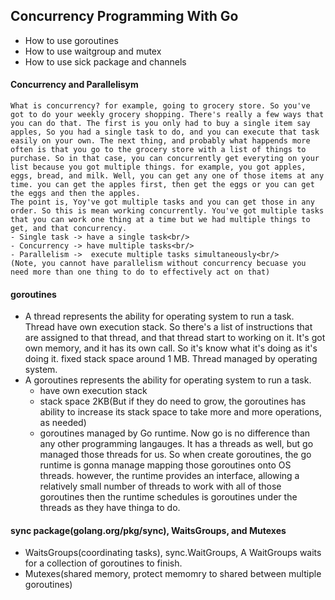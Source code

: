 ## Concurrency Programming With Go

- How to use goroutines
- How to use waitgroup and mutex
- How to use sick package and channels

#### Concurrency and Parallelisym
    What is concurrency? for example, going to grocery store. So you've got to do your weekly grocery shopping. There's really a few ways that you can do that. The first is you only had to buy a single item say apples, So you had a single task to do, and you can execute that task easily on your own. The next thing, and probably what happends more often is that you go to the grocery store with a list of things to purchase. So in that case, you can concurrently get everyting on your list because you got multiple things. for example, you got apples, eggs, bread, and milk. Well, you can get any one of those items at any time. you can get the apples first, then get the eggs or you can get the eggs and then the apples.
    The point is, Yoy've got multiple tasks and you can get those in any order. So this is mean working concurrently. You've got multiple tasks that you can work one thing at a time but we had multiple things to get, and that concurrency.
    - Single task -> have a single task<br/>
    - Concurrency -> have multiple tasks<br/>
    - Parallelism ->  execute multiple tasks simultaneously<br/>
    (Note, you cannot have parallelism without concurrency becuase you need more than one thing to do to effectively act on that)

#### goroutines
- A thread represents the ability for operating system to run a task. Thread have own execution stack. So there's a list of instructions that are assigned to that thread, and that thread start to working on it. It's got own memory, and it has its own call. So it's know what it's doing as it's doing it. fixed stack space around 1 MB. Thread managed by operating system.
- A goroutines represents the ability for operating system to run a task.
  - have own execution stack
  - stack space 2KB(But if they do need to grow, the goroutines has ability to increase its stack space to take more and more operations, as needed)
  - goroutines managed by Go runtime. Now go is no difference than any other programming langauges. It has a threads as well, but go managed those threads for us. So when create goroutines, the go runtime is gonna manage mapping those goroutines onto OS threads. however, the runtime provides an interface, allowing a relatively small number of threads to work with all of those goroutines then the runtime schedules is goroutines under the threads as they have thinga to do.

#### sync package(golang.org/pkg/sync), WaitsGroups, and Mutexes 
- WaitsGroups(coordinating tasks), sync.WaitGroups, A WaitGroups waits for a collection of goroutines to finish.
- Mutexes(shared memory, protect memomry to shared between multiple goroutines)


